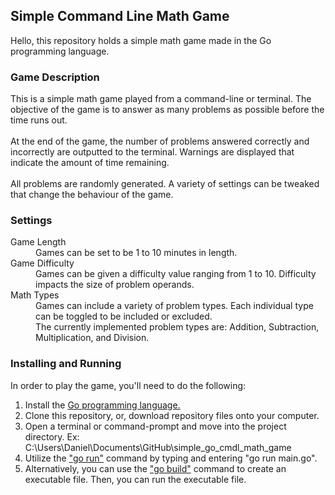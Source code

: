<h2>Simple Command Line Math Game</h3>
Hello, this repository holds a simple math game made in the Go programming language.
<h3>Game Description</h3>
  <p> 
    This is a simple math game played from a command-line or terminal. The objective of the game is to answer as many problems as possible before the time runs out. <br><br>
    At the end of the game, the number of problems answered correctly and incorrectly are outputted to the terminal. Warnings are displayed that indicate the amount of time remaining.<br><br>
    All problems are randomly generated. A variety of settings can be tweaked that change the behaviour of the game.
  </p>
<h3>Settings</h3>
  <dl>
    <dt>Game Length</dt>
      <dd>Games can be set to be 1 to 10 minutes in length.</dd>
    <dt>Game Difficulty</dt>
      <dd>Games can be given a difficulty value ranging from 1 to 10. Difficulty impacts the size of problem operands.</dd>
    <dt>Math Types</dt>
      <dd>
          Games can include a variety of problem types. Each individual type can be toggled to be included or excluded.<br>
          The currently implemented problem types are: Addition, Subtraction, Multiplication, and Division.
      </dd>
  </dl>
<h3>Installing and Running</h3>
  <p>
    In order to play the game, you'll need to do the following:
    <ol>
      <li>Install the <a href="https://go.dev/doc/install">Go programming language.</a></li>
      <li>Clone this repository, or, download repository files onto your computer.</li>
      <li>Open a terminal or command-prompt and move into the project directory. Ex: C:\Users\Daniel\Documents\GitHub\simple_go_cmdl_math_game</li>
      <li>Utilize the <a href="https://pkg.go.dev/cmd/go#hdr-Compile_and_run_Go_program">"go run"</a> command by typing and entering "go run main.go".</li>
      <li>Alternatively, you can use the <a href="https://pkg.go.dev/cmd/go#hdr-Compile_packages_and_dependencies">"go build"</a> command to create an executable file. Then, you can run the executable file.</li>
    </ol>
  </p>


